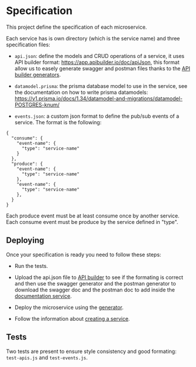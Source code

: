 # Specification

This project define the specification of each microservice.

Each service has is own directory (which is the service name) and three specification files:

* `api.json`: define the models and CRUD operations of a service, it uses API builder format: https://app.apibuilder.io/doc/apiJson, this format allow us to easely generate swagger and postman files thanks to the [API builder generators](https://app.apibuilder.io/generators/).

* `datamodel.prisma`: the prisma database model to use in the service, see the documentation on how to write prisma datamodels: https://v1.prisma.io/docs/1.34/datamodel-and-migrations/datamodel-POSTGRES-knum/

* `events.json`: a custom json format to define the pub/sub events of a service. The format is the following:

```
{
  "consume": {
    "event-name": {
      "type": "service-name"
    }
  },
  "produce": {
    "event-name": {
      "type": "service-name"
    },
    "event-name": {
      "type": "service-name"
    },
  }
}
```

Each produce event must be at least consume once by another service.  
Each consume event must be produce by the service defined in "type".

## Deploying

Once your specification is ready you need to follow these steps:

* Run the tests.

* Upload the api.json file to [API builder](https://app.apibuilder.io/) to see if the formating is correct and then use the swagger generator and the postman generator to download the swagger doc and the postman doc to add inside the [documentation service](../services/documentation).

* Deploy the microservice using the [generator](../generator).

* Follow the information about [creating a service](../services).

## Tests

Two tests are present to ensure style consistency and good formating: `test-apis.js` and `test-events.js`.
